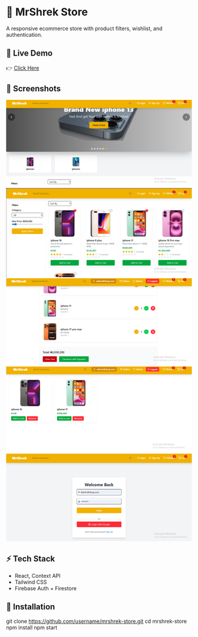 # 🛒 MrShrek Store
A responsive ecommerce store with product filters, wishlist, and authentication.

## 🔗 Live Demo
👉 [Click Here](https://mrshrek-store.vercel.app)

## 📸 Screenshots
![Homepage](./src/Screenshots/Home.png)
![Product Page](./src/Screenshots/products.png)
![Cart Page](./src/Screenshots/cart.png)
![Wishlist](./src/Screenshots/wishlist.png)
![Login Page](./src/Screenshots/Login.png)

## ⚡ Tech Stack
- React, Context API
- Tailwind CSS
- Firebase Auth + Firestore

## 🚀 Installation
git clone https://github.com/username/mrshrek-store.git
cd mrshrek-store
npm install
npm start
